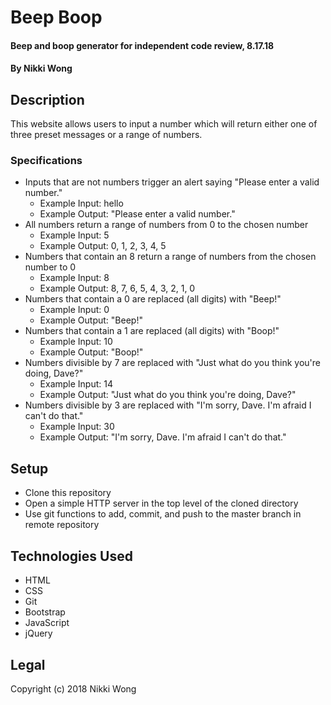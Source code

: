 # Beep Boop

#### Beep and boop generator for independent code review, 8.17.18

#### By Nikki Wong

## Description

This website allows users to input a number which will return either one of three preset messages or a range of numbers.

### Specifications
* Inputs that are not numbers trigger an alert saying "Please enter a valid number."
  * Example Input: hello
  * Example Output: "Please enter a valid number."
* All numbers return a range of numbers from 0 to the chosen number
  * Example Input: 5
  * Example Output: 0, 1, 2, 3, 4, 5
* Numbers that contain an 8 return a range of numbers from the chosen number to 0
  * Example Input: 8
  * Example Output: 8, 7, 6, 5, 4, 3, 2, 1, 0
* Numbers that contain a 0 are replaced (all digits) with "Beep!"
  * Example Input: 0
  * Example Output: "Beep!"
* Numbers that contain a 1 are replaced (all digits) with "Boop!"
  * Example Input: 10
  * Example Output: "Boop!"
* Numbers divisible by 7 are replaced with "Just what do you think you're doing, Dave?"
  * Example Input: 14
  * Example Output: "Just what do you think you're doing, Dave?"
* Numbers divisible by 3 are replaced with "I'm sorry, Dave. I'm afraid I can't do that."
  * Example Input: 30
  * Example Output: "I'm sorry, Dave. I'm afraid I can't do that."

## Setup

* Clone this repository
* Open a simple HTTP server in the top level of the cloned directory
* Use git functions to add, commit, and push to the master branch in remote repository

## Technologies Used

* HTML
* CSS
* Git
* Bootstrap
* JavaScript
* jQuery

## Legal
Copyright (c) 2018 Nikki Wong
